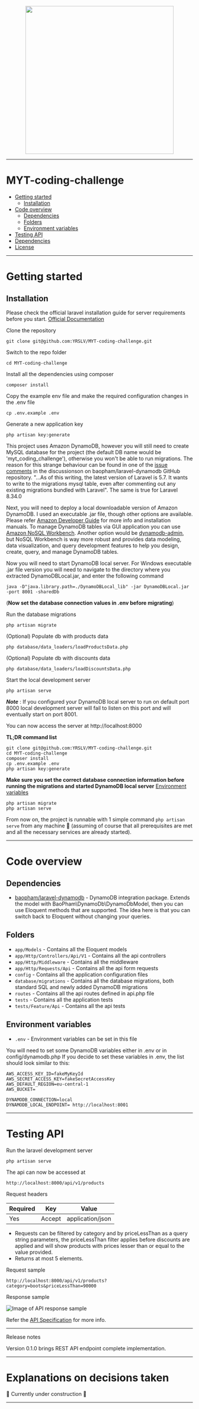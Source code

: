 <p align="center"><a href="https://laravel.com" target="_blank"><img src="https://raw.githubusercontent.com/laravel/art/master/logo-lockup/5%20SVG/2%20CMYK/1%20Full%20Color/laravel-logolockup-cmyk-red.svg" width="400"></a></p>

---------------------
MYT-coding-challenge
====================

* [Getting started](#getting-started)
  * [Installation](#installation)
* [Code overview](#code-overview)
  * [Dependencies](#dependencies) 
  * [Folders](#folders)
  * [Environment variables](#environment-variables)
* [Testing API](#testing-api)
* [Dependencies](#dependencies)
* [License](LICENSE)

----------

# Getting started

## Installation

Please check the official laravel installation guide for server requirements before you start. [Official Documentation](https://laravel.com/docs/8.x/installation)

Clone the repository

    git clone git@github.com:YRSLV/MYT-coding-challenge.git

Switch to the repo folder

    cd MYT-coding-challenge

Install all the dependencies using composer

    composer install

Copy the example env file and make the required configuration changes in the .env file

    cp .env.example .env

Generate a new application key

    php artisan key:generate

This project uses Amazon DynamoDB, however you will still need to create MySQL database for the project (the default DB name would be 'myt_coding_challenge'), otherwise you won't be able to run migrations. The reason for this strange behaviour can be found in one of the [issue comments](https://github.com/baopham/laravel-dynamodb/issues/90#issuecomment-447594258) in the discussionson on baopham/laravel-dynamodb GitHub repository. "...As of this writing, the latest version of Laravel is 5.7. It wants to write to the migrations mysql table, even after commenting out any existing migrations bundled with Laravel". The same is true for Laravel 8.34.0 

Next, you will need to deploy a local downloadable version of Amazon DynamoDB. I used an executable .jar file, though other options are available. Please refer [Amazon Developer Guide](https://docs.aws.amazon.com/amazondynamodb/latest/developerguide/DynamoDBLocal.DownloadingAndRunning.html) for more info and installation manuals. To manage DynamoDB tables via GUI application you can use [Amazon NoSQL Workbench](https://docs.aws.amazon.com/amazondynamodb/latest/developerguide/workbench.html). Another option would be [dynamodb-admin](https://github.com/aaronshaf/dynamodb-admin), but NoSQL Workbench is way more robust and provides data modeling, data visualization, and query development features to help you design, create, query, and manage DynamoDB tables.

Now you will need to start DynamoDB local server. For Windows executable .jar file version you will need to navigate to the directory where you extracted DynamoDBLocal.jar, and enter the following command

    java -D"java.library.path=./DynamoDBLocal_lib" -jar DynamoDBLocal.jar -port 8001 -sharedDb

(**Now set the database connection values in .env before migrating**)

Run the database migrations 

    php artisan migrate

(Optional) Populate db with products data

    php database/data_loaders/loadProductsData.php

(Optional) Populate db with discounts data

    php database/data_loaders/loadDiscountsData.php

Start the local development server 

    php artisan serve

***Note*** : If you configured your DynamoDB local server to run on default port 8000 local development server will fail to listen on this port and will eventually start on port 8001.

You can now access the server at http://localhost:8000

**TL;DR command list**

    git clone git@github.com:YRSLV/MYT-coding-challenge.git
    cd MYT-coding-challenge
    composer install
    cp .env.example .env
    php artisan key:generate 
    
**Make sure you set the correct database connection information before running the migrations and started DynamoDB local server** [Environment variables](#environment-variables)

    php artisan migrate
    php artisan serve
    
From now on, the project is runnable with 1 simple command `php artisan serve` from any machine 🙂 (assuming of course that all prerequisites are met and all the necessary services are already started).

----------

# Code overview

## Dependencies

- [baopham/laravel-dynamodb](https://github.com/baopham/laravel-dynamodb) - DynamoDB integration package. Extends the model with BaoPham\DynamoDb\DynamoDbModel, then you can use Eloquent methods that are supported. The idea here is that you can switch back to Eloquent without changing your queries. 

## Folders

- `app/Models` - Contains all the Eloquent models
- `app/Http/Controllers/Api/V1` - Contains all the api controllers
- `app/Http/Middleware` - Contains all the middleware
- `app/Http/Requests/Api` - Contains all the api form requests
- `config` - Contains all the application configuration files
- `database/migrations` - Contains all the database migrations, both standard SQL and newly added DynamoDB migrations
- `routes` - Contains all the api routes defined in api.php file
- `tests` - Contains all the application tests
- `tests/Feature/Api` - Contains all the api tests

## Environment variables

- `.env` - Environment variables can be set in this file

You will need to set some DynamoDB variables either in .env or in config/dynamodb.php
If you decide to set these variables in .env, the list should look similar to this:

    AWS_ACCESS_KEY_ID=fakeMyKeyId
    AWS_SECRET_ACCESS_KEY=fakeSecretAccessKey
    AWS_DEFAULT_REGION=eu-central-1
    AWS_BUCKET=

    DYNAMODB_CONNECTION=local
    DYNAMODB_LOCAL_ENDPOINT= http://localhost:8001

----------

# Testing API

Run the laravel development server

    php artisan serve

The api can now be accessed at

    http://localhost:8000/api/v1/products

Request headers

| **Required** 	| **Key**              	| **Value**            	|
|----------	|------------------	|------------------	|
| Yes      	| Accept     	| application/json 	|


* Requests can be filtered by category and by priceLessThan as a query string parameters, the priceLessThan filter applies before
discounts are applied and will show products with prices lesser than or equal to the value provided.
* Returns at most 5 elements.

Request sample

    http://localhost:8000/api/v1/products?category=boots&priceLessThan=90000

Response sample

![Image of API response sample](/resources/images/api_response_sample.png)

Refer the [API Specification](#api-specification) for more info.

----------

Release notes

Version 0.1.0 brings REST API endpoint complete implementation.

----------

# Explanations on decisions taken

🚧 Currently under construction 🚧

__________